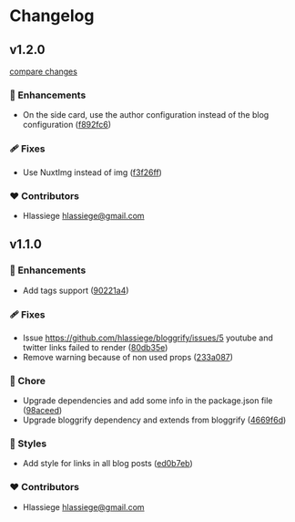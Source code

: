 # Changelog


## v1.2.0

[compare changes](https://github.com/hlassiege/bloggrify-mistral/compare/v1.1.0...v1.2.0)

### 🚀 Enhancements

- On the side card, use the author configuration instead of the blog configuration ([f892fc6](https://github.com/hlassiege/bloggrify-mistral/commit/f892fc6))

### 🩹 Fixes

- Use NuxtImg instead of img ([f3f26ff](https://github.com/hlassiege/bloggrify-mistral/commit/f3f26ff))

### ❤️ Contributors

- Hlassiege <hlassiege@gmail.com>

## v1.1.0


### 🚀 Enhancements

- Add tags support ([90221a4](https://github.com/hlassiege/bloggrify-mistral/commit/90221a4))

### 🩹 Fixes

- Issue https://github.com/hlassiege/bloggrify/issues/5 youtube and twitter links failed to render ([80db35e](https://github.com/hlassiege/bloggrify-mistral/commit/80db35e))
- Remove warning because of non used props ([233a087](https://github.com/hlassiege/bloggrify-mistral/commit/233a087))

### 🏡 Chore

- Upgrade dependencies and add some info in the package.json file ([98aceed](https://github.com/hlassiege/bloggrify-mistral/commit/98aceed))
- Upgrade bloggrify dependency and extends from bloggrify ([4669f6d](https://github.com/hlassiege/bloggrify-mistral/commit/4669f6d))

### 🎨 Styles

- Add style for links in all blog posts ([ed0b7eb](https://github.com/hlassiege/bloggrify-mistral/commit/ed0b7eb))

### ❤️ Contributors

- Hlassiege <hlassiege@gmail.com>

